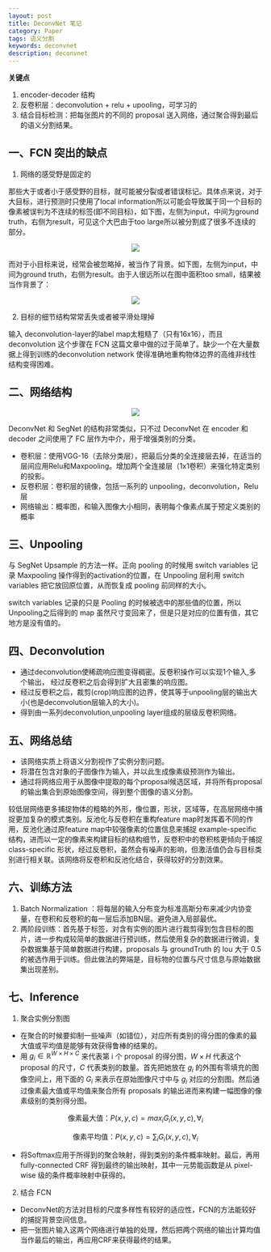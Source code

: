 ```yaml
---
layout: post
title: DeconvNet 笔记
category: Paper
tags: 语义分割
keywords: deconvnet
description: deconvnet
---
```


**关键点**

1. encoder-decoder 结构
2. 反卷积层：deconvolution + relu + upooling，可学习的
3. 结合目标检测：把每张图片的不同的 proposal 送入网络，通过聚合得到最后的语义分割结果。

## 一、FCN 突出的缺点

1. 网络的感受野是固定的

那些大于或者小于感受野的目标，就可能被分裂或者错误标记。具体点来说，对于大目标，进行预测时只使用了local information所以可能会导致属于同一个目标的像素被误判为不连续的标签(即不同目标)，如下图，左侧为input，中间为ground truth，右侧为result，可见这个大巴由于too large所以被分割成了很多不连续的部分。

<center>

<img src="https://raw.githubusercontent.com/chiemon/chiemon.github.io/master/img/DeconvNet/1.png">

</center>

而对于小目标来说，经常会被忽略掉，被当作了背景。如下图，左侧为input，中间为ground truth，右侧为result。由于人很远所以在图中面积too small，结果被当作背景了：

<center>

<img src="https://raw.githubusercontent.com/chiemon/chiemon.github.io/master/img/DeconvNet/2.png">

</center>

2. 目标的细节结构常常丢失或者被平滑处理掉

输入 deconvolution-layer的label map太粗糙了（只有16x16），而且 deconvolution 这个步骤在 FCN 这篇文章中做的过于简单了。缺少一个在大量数据上得到训练的deconvolution network 使得准确地重构物体边界的高维非线性结构变得困难。

## 二、网络结构

<center>

<img src="https://raw.githubusercontent.com/chiemon/chiemon.github.io/master/img/DeconvNet/3.png">

</center>

DeconvNet 和 SegNet 的结构非常类似，只不过 DeconvNet 在 encoder 和 decoder 之间使用了 FC 层作为中介，用于增强类别的分类。

- 卷积层：使用VGG-16（去除分类层），把最后分类的全连接层去掉，在适当的层间应用Relu和Maxpooling。增加两个全连接层（1x1卷积）来强化特定类别的投影。
- 反卷积层：卷积层的镜像，包括一系列的 unpooling，deconvolution，Relu 层
- 网络输出：概率图，和输入图像大小相同，表明每个像素点属于预定义类别的概率

## 三、Unpooling

与 SegNet Upsample 的方法一样。正向 pooling 的时候用 switch variables 记录 Maxpooling 操作得到的activation的位置，在 Unpooling 层利用 switch variables 把它放回原位置，从而恢复成 pooling 前同样的大小。

switch variables 记录的只是 Pooling 的时候被选中的那些值的位置，所以 Unpooling之后得到的 map 虽然尺寸变回来了，但是只是对应的位置有值，其它地方是没有值的。

## 四、Deconvolution

- 通过deconvolution使稀疏响应图变得稠密。反卷积操作可以实现1个输入,多个输出， 经过反卷积之后会得到扩大且密集的响应图。
- 经过反卷积之后，裁剪(crop)响应图的边界，使其等于unpooling层的输出大小(也是deconvolution层输入的大小)。
- 得到由一系列deconvolution,unpooling layer组成的层级反卷积网络。

## 五、网络总结

- 该网络实质上将语义分割视作了实例分割问题。
- 将潜在包含对象的子图像作为输入，并以此生成像素级预测作为输出。
- 通过将网络应用于从图像中提取的每个proposal候选区域，并将所有proposal的输出集合到原始图像空间，得到整个图像的语义分割。

较低层网络更多捕捉物体的粗略的外形，像位置，形状，区域等，在高层网络中捕捉更加复杂的模式类别。反池化与反卷积在重构feature map时发挥着不同的作用，反池化通过原feature map中较强像素的位置信息来捕捉 example-specific 结构，进而以一定的像素来构建目标的结构细节，反卷积中的卷积核更倾向于捕捉 class-specific 形状，经过反卷积，虽然会有噪声的影响，但激活值仍会与目标类别进行相关联。该网络将反卷积和反池化结合，获得较好的分割效果。

## 六、训练方法

1. Batch Normalization ：将每层的输入分布变为标准高斯分布来减少内协变量，在卷积和反卷积的每一层后添加BN层。避免进入局部最优。
2. 两阶段训练：首先基于标签，对含有实例的图片进行裁剪得到包含目标的图片，进一步构成较简单的数据进行预训练，然后使用复杂的数据进行微调，复杂数据集基于简单数据进行构建，proposals 与 groundTruth 的 Iou 大于 0.5 的被选作用于训练。但此做法的弊端是，目标物的位置与尺寸信息与原始数据集出现差别。

## 七、Inference

1. 聚合实例分割图

- 在聚合的时候要抑制一些噪声（如错位），对应所有类别的得分图的像素的最大值或平均值是能够有效获得鲁棒的结果的。
- 用 $g_{i} \in \mathbb{R} ^{W \times H \times C}$ 来代表第 i 个 proposal 的得分图，$W \times H$ 代表这个 proposal 的尺寸，$C$ 代表类别的数量。首先把她放在 $g_{i}$ 的外围有零填充的图像空间上，用下面的 $G_{i}$ 来表示在原始图像尺寸中与 $g_{i}$ 对应的分割图。然后通过像素最大值或平均值来聚合所有 proposals 的输出进而来构建一幅图像的像素级别的类别得分图。

$$\text{像素最大值：} P \left ( x,y,c \right ) = max_{i} G_{i} \left ( x,y,c \right ), \forall _{i}$$

$$\text{像素平均值：} P \left ( x,y,c \right ) = \sum_{i} G_{i} \left ( x,y,c \right ), \forall _{i}$$

- 将Softmax应用于所得到的聚合映射，得到类别的条件概率映射。最后，再用 fully-connected CRF 得到最终的输出映射，其中一元势能函数是从 pixel-wise 级的条件概率映射中获得的。

2. 结合 FCN

- DeconvNet的方法对目标的尺度多样性有较好的适应性，FCN的方法能较好的捕捉背景空间信息。
- 把一张图片输入这两个网络进行单独的处理，然后把两个网络的输出计算均值当作最后的输出，再应用CRF来获得最终的结果。